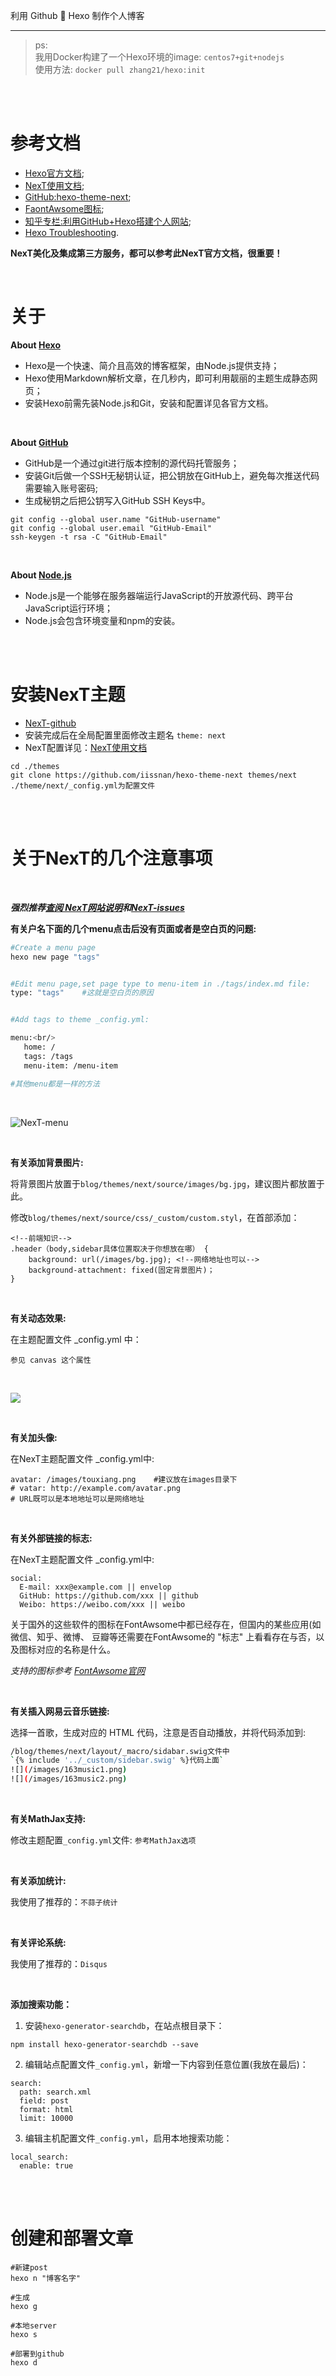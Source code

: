 利用 Github :couple: Hexo 制作个人博客

---

> ps: <br>
> 我用Docker构建了一个Hexo环境的image: `centos7+git+nodejs` <br>
> 使用方法: `docker pull zhang21/hexo:init`


<br/>
<br/>


# 参考文档

- [Hexo官方文档](https://hexo.io/zh-cn/docs/index.html);
- [NexT使用文档](http://theme-next.iissnan.com/getting-started.html);
- [GitHub:hexo-theme-next](https://github.com/iissnan/hexo-theme-next);
- [FaontAwsome图标](http://fontawesome.dashgame.com/);
- [知乎专栏:利用GitHub+Hexo搭建个人网站](https://zhuanlan.zhihu.com/p/26625249);
- [Hexo Troubleshooting](https://hexo.io/docs/troubleshooting.html).

**NexT美化及集成第三方服务，都可以参考此NexT官方文档，很重要！**

<br/>

# 关于

**About [Hexo](https://hexo.io/zh-cn/)**

- Hexo是一个快速、简介且高效的博客框架，由Node.js提供支持；
- Hexo使用Markdown解析文章，在几秒内，即可利用靓丽的主题生成静态网页；
- 安装Hexo前需先装Node.js和Git，安装和配置详见各官方文档。


<br/>

**About [GitHub](https://zh.wikipedia.org/wiki/GitHub)**

- GitHub是一个通过git进行版本控制的源代码托管服务；
- 安装Git后做一个SSH无秘钥认证，把公钥放在GitHub上，避免每次推送代码需要输入账号密码;
- 生成秘钥之后把公钥写入GitHub SSH Keys中。

```
git config --global user.name "GitHub-username"
git config --global user.email "GitHub-Email"
ssh-keygen -t rsa -C "GitHub-Email"
```



<br/>

**About [Node.js](https://zh.wikipedia.org/wiki/Node.js)**

- Node.js是一个能够在服务器端运行JavaScript的开放源代码、跨平台JavaScript运行环境；
- Node.js会包含环境变量和npm的安装。



<br>
<br/>

# 安装NexT主题

- [NexT-github](https://github.com/iissnan/hexo-theme-next)
- 安装完成后在全局配置里面修改主题名  `theme: next`
- NexT配置详见：[NexT使用文档](http://theme-next.iissnan.com/getting-started.html)

```
cd ./themes
git clone https://github.com/iissnan/hexo-theme-next themes/next
./theme/next/_config.yml为配置文件
 ```


<br>
<br/>

# 关于NexT的几个注意事项

<br>

***强烈推荐[查阅 NexT网站说明](http://theme-next.iissnan.com/)和[NexT-issues](https://github.com/iissnan/hexo-theme-next/issues)***


**有关户名下面的几个menu点击后没有页面或者是空白页的问题:**

```sh
#Create a menu page
hexo new page "tags"


#Edit menu page,set page type to menu-item in ./tags/index.md file:
type: "tags"    #这就是空白页的原因


#Add tags to theme _config.yml:

menu:<br/>
   home: /
   tags: /tags
   menu-item: /menu-item

#其他menu都是一样的方法
```

<br>

![](/images/menu.png "NexT-menu")


<br/>

**有关添加背景图片:**

将背景图片放置于`blog/themes/next/source/images/bg.jpg`，建议图片都放置于此。

修改`blog/themes/next/source/css/_custom/custom.styl`，在首部添加：

```
<!--前端知识-->
.header（body,sidebar具体位置取决于你想放在哪） {
    background: url(/images/bg.jpg); <!--网络地址也可以-->
    background-attachment: fixed(固定背景图片)；
}
```


<br/>

**有关动态效果:**

在主题配置文件 _config.yml 中：

```
参见 canvas 这个属性
```

<br>

![](/images/sidebar.png)


<br/>

**有关加头像:**

在NexT主题配置文件 _config.yml中:

```
avatar: /images/touxiang.png    #建议放在images目录下
# vatar: http://example.com/avatar.png
# URL既可以是本地地址可以是网络地址
```


<br>

**有关外部链接的标志:**

在NexT主题配置文件 _config.yml中:

```
social:
  E-mail: xxx@example.com || envelop
  GitHub: https://github.com/xxx || github
  Weibo: https://weibo.com/xxx || weibo
```

关于国外的这些软件的图标在FontAwsome中都已经存在，但国内的某些应用(如微信、知乎、微博、  豆瓣等还需要在FontAwsome的 "标志" 上看看存在与否，以及图标对应的名称是什么。

*支持的图标参考 [FontAwsome官网](http://fontawesome.dashgame.com/)*


<br/>

**有关插入网易云音乐链接:**

选择一首歌，生成对应的 HTML 代码，注意是否自动播放，并将代码添加到:

```sh
/blog/themes/next/layout/_macro/sidabar.swig文件中
`{% include '../_custom/sidebar.swig' %}代码上面`
![](/images/163music1.png)
![](/images/163music2.png)
```


<br/>

**有关MathJax支持:**

修改主题配置`_config.yml`文件: `参考MathJax选项`


<br/>

**有关添加统计:**

我使用了推荐的：`不蒜子统计`



<br/>

**有关评论系统:**

我使用了推荐的：`Disqus`


<br>

**添加搜索功能：**

1. 安装`hexo-generator-searchdb`，在站点根目录下：

```
npm install hexo-generator-searchdb --save
```


2. 编辑站点配置文件`_config.yml`，新增一下内容到任意位置(我放在最后)：

```
search:
  path: search.xml
  field: post
  format: html
  limit: 10000
```

3. 编辑主机配置文件`_config.yml`，启用本地搜索功能：

```
local_search:
  enable: true
```



<br/>
<br>

# 创建和部署文章

```
#新建post
hexo n "博客名字"

#生成
hexo g

#本地server
hexo s

#部署到github
hexo d
```



